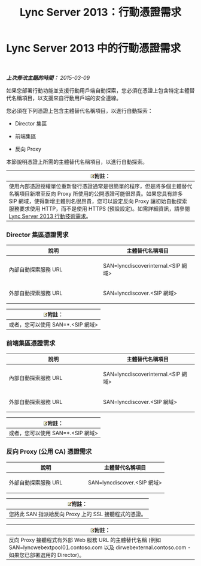 ﻿---
title: Lync Server 2013：行動憑證需求
TOCTitle: 行動憑證需求
ms:assetid: bb0e97af-cf60-4271-a0ab-654429d884ea
ms:mtpsurl: https://technet.microsoft.com/zh-tw/library/Hh690044(v=OCS.15)
ms:contentKeyID: 49292128
ms.date: 08/10/2015
mtps_version: v=OCS.15
ms.translationtype: HT
---

# Lync Server 2013 中的行動憑證需求

 

_**上次修改主題的時間：** 2015-03-09_

如果您部署行動功能並支援行動用戶端自動探索，您必須在憑證上包含特定主體替代名稱項目，以支援來自行動用戶端的安全連線。

您必須在下列憑證上包含主體替代名稱項目，以進行自動探索：

  - Director 集區

  - 前端集區

  - 反向 Proxy

本節說明憑證上所需的主體替代名稱項目，以進行自動探索。

<table>
<thead>
<tr class="header">
<th><img src="images/Gg398811.note(OCS.15).gif" title="note" alt="note" />附註：</th>
</tr>
</thead>
<tbody>
<tr class="odd">
<td>使用內部憑證授權單位重新發行憑證通常是很簡單的程序，但是將多個主體替代名稱項目新增至反向 Proxy 所使用的公開憑證可能很昂貴。如果您具有許多 SIP 網域，使得新增主體別名很昂貴，您可以設定反向 Proxy 讓初始自動探索服務要求使用 HTTP，而不是使用 HTTPS (預設設定)。如需詳細資訊，請參閱 <a href="lync-server-2013-technical-requirements-for-mobility.md">Lync Server 2013 行動技術需求</a>。</td>
</tr>
</tbody>
</table>


### Director 集區憑證需求

<table>
<colgroup>
<col style="width: 50%" />
<col style="width: 50%" />
</colgroup>
<thead>
<tr class="header">
<th>說明</th>
<th>主體替代名稱項目</th>
</tr>
</thead>
<tbody>
<tr class="odd">
<td><p>內部自動探索服務 URL</p></td>
<td><p>SAN=lyncdiscoverinternal.&lt;SIP 網域&gt;</p></td>
</tr>
<tr class="even">
<td><p>外部自動探索服務 URL</p></td>
<td><p>SAN=lyncdiscover.&lt;SIP 網域&gt;</p></td>
</tr>
</tbody>
</table>


<table>
<thead>
<tr class="header">
<th><img src="images/Gg398811.note(OCS.15).gif" title="note" alt="note" />附註：</th>
</tr>
</thead>
<tbody>
<tr class="odd">
<td>或者，您可以使用 SAN=*.&lt;SIP 網域&gt;</td>
</tr>
</tbody>
</table>


### 前端集區憑證需求

<table>
<colgroup>
<col style="width: 50%" />
<col style="width: 50%" />
</colgroup>
<thead>
<tr class="header">
<th>說明</th>
<th>主體替代名稱項目</th>
</tr>
</thead>
<tbody>
<tr class="odd">
<td><p>內部自動探索服務 URL</p></td>
<td><p>SAN=lyncdiscoverinternal.&lt;SIP 網域&gt;</p></td>
</tr>
<tr class="even">
<td><p>外部自動探索服務 URL</p></td>
<td><p>SAN=lyncdiscover.&lt;SIP 網域&gt;</p></td>
</tr>
</tbody>
</table>


<table>
<thead>
<tr class="header">
<th><img src="images/Gg398811.note(OCS.15).gif" title="note" alt="note" />附註：</th>
</tr>
</thead>
<tbody>
<tr class="odd">
<td>或者，您可以使用 SAN=*.&lt;SIP 網域&gt;</td>
</tr>
</tbody>
</table>


### 反向 Proxy (公用 CA) 憑證需求

<table>
<colgroup>
<col style="width: 50%" />
<col style="width: 50%" />
</colgroup>
<thead>
<tr class="header">
<th>說明</th>
<th>主體替代名稱項目</th>
</tr>
</thead>
<tbody>
<tr class="odd">
<td><p>外部自動探索服務 URL</p></td>
<td><p>SAN=lyncdiscover.&lt;SIP 網域&gt;</p></td>
</tr>
</tbody>
</table>


<table>
<thead>
<tr class="header">
<th><img src="images/Gg398811.note(OCS.15).gif" title="note" alt="note" />附註：</th>
</tr>
</thead>
<tbody>
<tr class="odd">
<td>您將此 SAN 指派給反向 Proxy 上的 SSL 接聽程式的憑證。</td>
</tr>
</tbody>
</table>


<table>
<thead>
<tr class="header">
<th><img src="images/Gg398811.note(OCS.15).gif" title="note" alt="note" />附註：</th>
</tr>
</thead>
<tbody>
<tr class="odd">
<td>反向 Proxy 接聽程式有外部 Web 服務 URL 的主體替代名稱 (例如 SAN=lyncwebextpool01.contoso.com 以及 dirwebexternal.contoso.com - 如果您已部署選用的 Director)。</td>
</tr>
</tbody>
</table>


